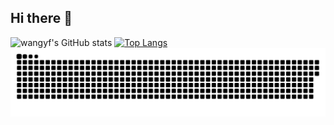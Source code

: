 ## Hi there 👋
![wangyf's GitHub stats](https://github-readme-stats.vercel.app/api?username=wangyf9&show_icons=true&theme=dracula)
[![Top Langs](https://github-readme-stats.vercel.app/api/top-langs/?username=wangyf9&layout=donut)](https://github.com/anuraghazra/github-readme-stats)
![bright](https://raw.githubusercontent.com/wangyf9/wangyf9/output/github-contribution-grid-snake.svg)


<!--
![dark](https://raw.githubusercontent.com/你的用户名/你的仓库名/output/github-contribution-grid-snake-dark.svg)
**wangyf9/wangyf9** is a ✨ _special_ ✨ repository because its `README.md` (this file) appears on your GitHub profile.

Here are some ideas to get you started:

- 🔭 I’m currently working on ...
- 🌱 I’m currently learning ...
- 👯 I’m looking to collaborate on ...
- 🤔 I’m looking for help with ...
- 💬 Ask me about ...
- 📫 How to reach me: ...
- 😄 Pronouns: ...
- ⚡ Fun fact: ...
-->
